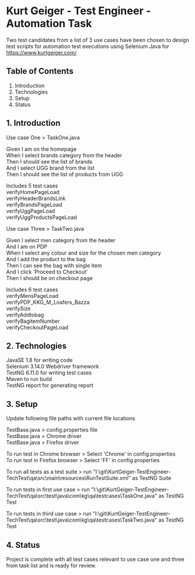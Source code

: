 # Kurt Geiger - Test Engineer - Automation Task

Two test candidates from a list of 3 use cases have been chosen to design test scripts for automation test executions using Selenium Java for https://www.kurtgeiger.com/

## Table of Contents
1. Introduction
2. Technologies
3. Setup
4. Status


## 1. Introduction 

Use case One > TaskOne.java

Given I am on the homepage\
When I select brands category from the header\
Then I should see the list of brands\
And I select UGG brand from the list\
Then I should see the list of products from UGG

Includes 5 test cases\
verifyHomePageLoad\
verifyHeaderBrandsLink\
verifyBrandsPageLoad\
verifyUggPageLoad\
verifyUggProductsPageLoad


Use case Three > TaskTwo.java

Given I select men category from the header\
And I am on PDP\
When I select any colour and size for the chosen men category\
And I add the product to the bag\
Then I can see the bag with single item\
And I click 'Proceed to Checkout'\
Then I should be on checkout page

Includes 6 test cases\
verifyMensPageLoad\
verifyPDP_KKG_M_Loafers_Bazza\
verifySize\
verifyAddtobag\
verifyBagitemNumber\
verifyCheckoutPageLoad
	
	
## 2. Technologies

JavaSE 1.8 for writing code\
Selenium 3.14.0 Webdriver framework\
TestNG 6.11.0 for writing test cases\
Maven to run build\
TestNG report for generating report


## 3. Setup

Update following file paths with current file locations

TestBase.java > config.properties file\
TestBase.java > Chrome driver\
TestBase.java > Firefox driver

To run test in Chrome browser > Select 'Chrome' in config.properties\
To run test in Firefox browser > Select 'FF' in config.properties

To run all tests as a test suite > run "I:\git\KurtGeiger-TestEngineer-TechTest\qa\src\main\resources\RunTestSuite.xml" as TestNG Suite

To run tests in first use case > run "I:\git\KurtGeiger-TestEngineer-TechTest\qa\src\test\java\com\kg\qa\testcases\TaskOne.java" as TestNG Test

To run tests in third use case > run "I:\git\KurtGeiger-TestEngineer-TechTest\qa\src\test\java\com\kg\qa\testcases\TaskTwo.java" as TestNG Test


## 4. Status

Project is complete with all test cases relevant to use case one and three from task list and is ready for review.



